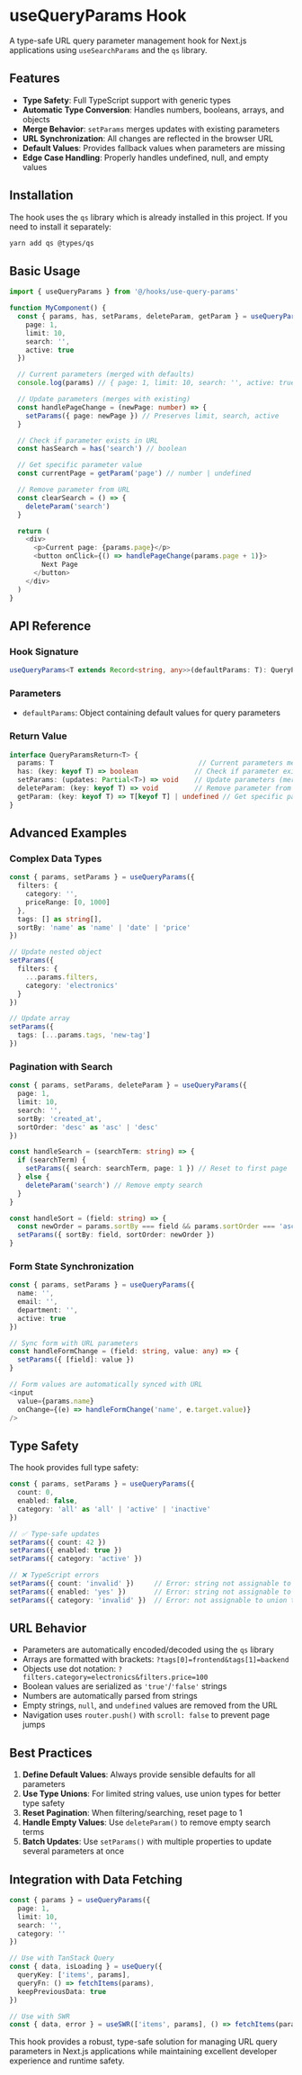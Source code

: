 # useQueryParams Hook

A type-safe URL query parameter management hook for Next.js applications using `useSearchParams` and the `qs` library.

## Features

- **Type Safety**: Full TypeScript support with generic types
- **Automatic Type Conversion**: Handles numbers, booleans, arrays, and objects
- **Merge Behavior**: `setParams` merges updates with existing parameters
- **URL Synchronization**: All changes are reflected in the browser URL
- **Default Values**: Provides fallback values when parameters are missing
- **Edge Case Handling**: Properly handles undefined, null, and empty values

## Installation

The hook uses the `qs` library which is already installed in this project. If you need to install it separately:

```bash
yarn add qs @types/qs
```

## Basic Usage

```typescript
import { useQueryParams } from '@/hooks/use-query-params'

function MyComponent() {
  const { params, has, setParams, deleteParam, getParam } = useQueryParams({
    page: 1,
    limit: 10,
    search: '',
    active: true
  })

  // Current parameters (merged with defaults)
  console.log(params) // { page: 1, limit: 10, search: '', active: true }

  // Update parameters (merges with existing)
  const handlePageChange = (newPage: number) => {
    setParams({ page: newPage }) // Preserves limit, search, active
  }

  // Check if parameter exists in URL
  const hasSearch = has('search') // boolean

  // Get specific parameter value
  const currentPage = getParam('page') // number | undefined

  // Remove parameter from URL
  const clearSearch = () => {
    deleteParam('search')
  }

  return (
    <div>
      <p>Current page: {params.page}</p>
      <button onClick={() => handlePageChange(params.page + 1)}>
        Next Page
      </button>
    </div>
  )
}
```

## API Reference

### Hook Signature

```typescript
useQueryParams<T extends Record<string, any>>(defaultParams: T): QueryParamsReturn<T>
```

### Parameters

- `defaultParams`: Object containing default values for query parameters

### Return Value

```typescript
interface QueryParamsReturn<T> {
  params: T                                    // Current parameters merged with defaults
  has: (key: keyof T) => boolean              // Check if parameter exists in URL
  setParams: (updates: Partial<T>) => void    // Update parameters (merges with existing)
  deleteParam: (key: keyof T) => void         // Remove parameter from URL
  getParam: (key: keyof T) => T[keyof T] | undefined // Get specific parameter value
}
```

## Advanced Examples

### Complex Data Types

```typescript
const { params, setParams } = useQueryParams({
  filters: {
    category: '',
    priceRange: [0, 1000]
  },
  tags: [] as string[],
  sortBy: 'name' as 'name' | 'date' | 'price'
})

// Update nested object
setParams({
  filters: {
    ...params.filters,
    category: 'electronics'
  }
})

// Update array
setParams({
  tags: [...params.tags, 'new-tag']
})
```

### Pagination with Search

```typescript
const { params, setParams, deleteParam } = useQueryParams({
  page: 1,
  limit: 10,
  search: '',
  sortBy: 'created_at',
  sortOrder: 'desc' as 'asc' | 'desc'
})

const handleSearch = (searchTerm: string) => {
  if (searchTerm) {
    setParams({ search: searchTerm, page: 1 }) // Reset to first page
  } else {
    deleteParam('search') // Remove empty search
  }
}

const handleSort = (field: string) => {
  const newOrder = params.sortBy === field && params.sortOrder === 'asc' ? 'desc' : 'asc'
  setParams({ sortBy: field, sortOrder: newOrder })
}
```

### Form State Synchronization

```typescript
const { params, setParams } = useQueryParams({
  name: '',
  email: '',
  department: '',
  active: true
})

// Sync form with URL parameters
const handleFormChange = (field: string, value: any) => {
  setParams({ [field]: value })
}

// Form values are automatically synced with URL
<input 
  value={params.name} 
  onChange={(e) => handleFormChange('name', e.target.value)} 
/>
```

## Type Safety

The hook provides full type safety:

```typescript
const { params, setParams } = useQueryParams({
  count: 0,
  enabled: false,
  category: 'all' as 'all' | 'active' | 'inactive'
})

// ✅ Type-safe updates
setParams({ count: 42 })
setParams({ enabled: true })
setParams({ category: 'active' })

// ❌ TypeScript errors
setParams({ count: 'invalid' })     // Error: string not assignable to number
setParams({ enabled: 'yes' })       // Error: string not assignable to boolean
setParams({ category: 'invalid' })  // Error: not assignable to union type
```

## URL Behavior

- Parameters are automatically encoded/decoded using the `qs` library
- Arrays are formatted with brackets: `?tags[0]=frontend&tags[1]=backend`
- Objects use dot notation: `?filters.category=electronics&filters.price=100`
- Boolean values are serialized as `'true'`/`'false'` strings
- Numbers are automatically parsed from strings
- Empty strings, `null`, and `undefined` values are removed from the URL
- Navigation uses `router.push()` with `scroll: false` to prevent page jumps

## Best Practices

1. **Define Default Values**: Always provide sensible defaults for all parameters
2. **Use Type Unions**: For limited string values, use union types for better type safety
3. **Reset Pagination**: When filtering/searching, reset page to 1
4. **Handle Empty Values**: Use `deleteParam()` to remove empty search terms
5. **Batch Updates**: Use `setParams()` with multiple properties to update several parameters at once

## Integration with Data Fetching

```typescript
const { params } = useQueryParams({
  page: 1,
  limit: 10,
  search: '',
  category: ''
})

// Use with TanStack Query
const { data, isLoading } = useQuery({
  queryKey: ['items', params],
  queryFn: () => fetchItems(params),
  keepPreviousData: true
})

// Use with SWR
const { data, error } = useSWR(['items', params], () => fetchItems(params))
```

This hook provides a robust, type-safe solution for managing URL query parameters in Next.js applications while maintaining excellent developer experience and runtime safety.

